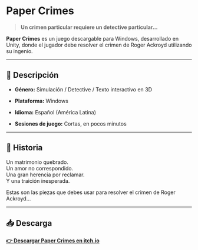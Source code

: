 # Paper Crimes

> **Un crimen particular requiere un detective particular…**

**Paper Crimes** es un juego descargable para Windows, desarrollado en Unity, donde el jugador debe resolver el crimen de Roger Ackroyd utilizando su ingenio.

---

## 📜 Descripción

- **Género:** Simulación / Detective / Texto interactivo en 3D  

- **Plataforma:** Windows  

- **Idioma:** Español (América Latina)  

- **Sesiones de juego:** Cortas, en pocos minutos  

---

## 📖 Historia

Un matrimonio quebrado.  
Un amor no correspondido.  
Una gran herencia por reclamar.  
Y una traición inesperada.  

Estas son las piezas que debes usar para resolver el crimen de Roger Ackroyd…

---

## 📥 Descarga

[**👉 Descargar Paper Crimes en itch.io**](https://mateo-torija.itch.io/paper-crimes)
